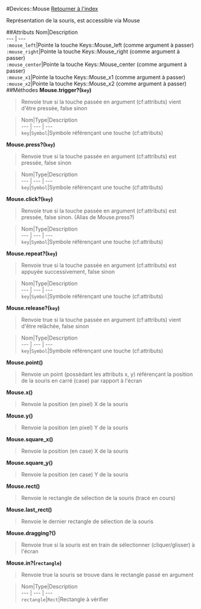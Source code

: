 #Devices::Mouse
[Retourner à l'index](README.md)

Représentation de la souris, est accessible via Mouse

##Attributs
Nom|Description  
--- | ---  
`:mouse_left`|Pointe la touche Keys::Mouse_left (comme argument à passer)  
`:mouse_right`|Pointe la touche Keys::Mouse_right (comme argument à passer)  
`:mouse_center`|Pointe la touche Keys::Mouse_center (comme argument à passer)  
`:mouse_x1`|Pointe la touche Keys::Mouse_x1 (comme argument à passer)  
`:mouse_x2`|Pointe la touche Keys::Mouse_x2 (comme argument à passer)  
##Méthodes
**Mouse.trigger?(`key`)**

> Renvoie true si la touche passée en argument (cf:attributs) vient d'être pressée, false sinon  
  
> Nom|Type|Description  
--- | --- | ---  
`key`|`Symbol`|Symbole référençant une touche (cf:attributs)  
  




**Mouse.press?(`key`)**

> Renvoie true si la touche passée en argument (cf:attributs) est pressée, false sinon  
  
> Nom|Type|Description  
--- | --- | ---  
`key`|`Symbol`|Symbole référençant une touche (cf:attributs)  
  




**Mouse.click?(`key`)**

> Renvoie true si la touche passée en argument (cf:attributs) est pressée, false sinon. (Alias de Mouse.press?)  
  
> Nom|Type|Description  
--- | --- | ---  
`key`|`Symbol`|Symbole référençant une touche (cf:attributs)  
  




**Mouse.repeat?(`key`)**

> Renvoie true si la touche passée en argument (cf:attributs) est appuyée successivement, false sinon  
  
> Nom|Type|Description  
--- | --- | ---  
`key`|`Symbol`|Symbole référençant une touche (cf:attributs)  
  




**Mouse.release?(`key`)**

> Renvoie true si la touche passée en argument (cf:attributs) vient d'être relâchée, false sinon  
  
> Nom|Type|Description  
--- | --- | ---  
`key`|`Symbol`|Symbole référençant une touche (cf:attributs)  
  




**Mouse.point()**

> Renvoie un point (possèdant les attributs x, y) référençant la position de la souris en carré (case) par rapport à l'écran  
  
>   




**Mouse.x()**

> Renvoie la position (en pixel) X de la souris  
  
>   




**Mouse.y()**

> Renvoie la position (en pixel) Y de la souris  
  
>   




**Mouse.square_x()**

> Renvoie la position (en case) X de la souris  
  
>   




**Mouse.square_y()**

> Renvoie la position (en case) Y de la souris  
  
>   




**Mouse.rect()**

> Renvoie le rectangle de sélection de la souris (tracé en cours)  
  
>   




**Mouse.last_rect()**

> Renvoie le dernier rectangle de sélection de la souris  
  
>   




**Mouse.dragging?()**

> Renvoie true si la souris est en train de sélectionner (cliquer/glisser) à l'écran  
  
>   




**Mouse.in?(`rectangle`)**

> Renvoie true la souris se trouve dans le rectangle passé en argument  
  
> Nom|Type|Description  
--- | --- | ---  
`rectangle`|`Rect`|Rectangle à vérifier  
  




